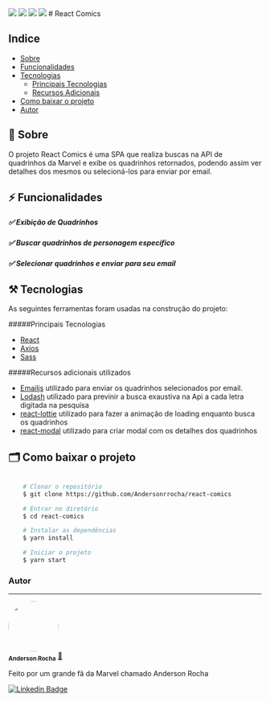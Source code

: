 <img src="https://img.shields.io/npm/v/react?label=React"/>
<img src="https://img.shields.io/github/languages/code-size/Andersonrrocha/react-comics"/>
<img src="https://img.shields.io/github/last-commit/Andersonrrocha/react-comics"/>
<img src="https://img.shields.io/github/license/Andersonrrocha/react-comics"/>
# React Comics

## Indice

- [Sobre](#-sobre)
- [Funcionalidades](#-funcionalidades)
- [Tecnologias](#-tecnologias)
    - [Principais Tecnologias](#-principais-tecnologias)
    - [Recursos Adicionais](#-recursos-adicionais-utilizados)
- [Como baixar o projeto](#-como-baixar-o-projeto)
- [Autor](#-autor)


## 🔖 Sobre

O projeto <a src="https://andersonrrocha.github.io/react-comics/">React Comics</a> é uma SPA que realiza buscas na API de quadrinhos da Marvel e exibe os quadrinhos retornados, podendo assim ver detalhes dos mesmos ou selecioná-los para enviar por email.


## ⚡ Funcionalidades

##### ✅ Exibição de Quadrinhos
##### ✅ Buscar quadrinhos de personagem específico
##### ✅ Selecionar quadrinhos e enviar para seu email

## ⚒️  Tecnologias

As seguintes ferramentas foram usadas na construção do projeto:

#####Principais Tecnologias
- [React](https://pt-br.reactjs.org/)
- [Axios](https://github.com/axios/axios)
- [Sass](https://github.com/axios/axios)



#####Recursos adicionais utilizados
- [Emailjs](https://github.com/eleith/emailjs) utilizado para enviar os quadrinhos selecionados por email.
- [Lodash](https://lodash.com/) utilizado para previnir a busca exaustiva na Api a cada letra digitada na pesquisa
- [react-lottie](https://github.com/chenqingspring/react-lottie) utilizado para fazer a animação de loading enquanto busca os quadrinhos
- [react-modal](https://github.com/reactjs/react-modal) utilizado para criar modal com os detalhes dos quadrinhos
## 🗂 Como baixar o projeto

```bash

    # Clonar o repositório
    $ git clone https://github.com/Andersonrrocha/react-comics

    # Entrar no diretório
    $ cd react-comics

    # Instalar as dependências
    $ yarn install

    # Iniciar o projeto
    $ yarn start
```




### Autor
---

<a href="https://github.com/Andersonrrocha">
 <img style="border-radius: 50%;" src="https://scontent.fpoa1-1.fna.fbcdn.net/v/t1.0-9/120135497_3284127605028580_4563795741532333965_o.jpg?_nc_cat=110&ccb=2&_nc_sid=09cbfe&_nc_ohc=d5zovM4_3eIAX8eV6y1&_nc_ht=scontent.fpoa1-1.fna&oh=0c7e83f7d02c6e2cd72b00c8ade72d09&oe=6044E532" width="100px;" alt=""/>
 <br />
 <sub><b>Anderson Rocha</b></sub></a> <a href="https://github.com/Andersonrrocha" title="Github">🚀</a>


Feito por um grande fã da Marvel chamado Anderson Rocha

[![Linkedin Badge](https://img.shields.io/badge/-Anderson-blue?style=flat-square&logo=Linkedin&logoColor=white&link=https://www.linkedin.com/in/anderson-rocha-852724127/)](https://www.linkedin.com/in/anderson-rocha-852724127/) 
